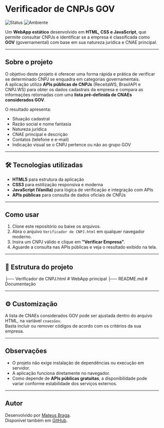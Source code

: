 # Verificador de CNPJs GOV

![Status](https://img.shields.io/badge/Status-Em%20Desenvolvimento-yellow)
![Ambiente](https://img.shields.io/badge/Ambiente-Produção-green)

Um **WebApp estático** desenvolvido em **HTML, CSS e JavaScript**, que permite consultar CNPJs e identificar se a empresa é classificada como **GOV** (governamental) com base em sua natureza jurídica e CNAE principal.

---

## Sobre o projeto
O objetivo deste projeto é oferecer uma forma rápida e prática de verificar se determinado CNPJ se enquadra em categorias governamentais.  
A aplicação utiliza **APIs públicas de CNPJs** (ReceitaWS, BrasilAPI e CNPJ.WS) para obter os dados cadastrais da empresa e compara as informações retornadas com uma **lista pré-definida de CNAEs considerados GOV**.

O resultado apresenta:
- Situação cadastral  
- Razão social e nome fantasia  
- Natureza jurídica  
- CNAE principal e descrição  
- Contatos (telefone e e-mail)  
- Indicação visual se o CNPJ pertence ou não ao grupo GOV  

---

## 🛠 Tecnologias utilizadas
- **HTML5** para estrutura da aplicação  
- **CSS3** para estilização responsiva e moderna  
- **JavaScript (Vanilla)** para lógica de verificação e integração com APIs  
- **APIs públicas** para consulta de dados oficiais de CNPJs  

---

## Como usar
1. Clone este repositório ou baixe os arquivos.  
2. Abra o arquivo `Verificador de CNPJ.html` em qualquer navegador moderno.  
3. Insira um CNPJ válido e clique em **"Verificar Empresa"**.  
4. Aguarde a consulta nas APIs públicas e veja o resultado exibido na tela.  

---

## 📂 Estrutura do projeto
├── Verificador de CNPJ.html # WebApp principal
├── README.md # Documentação

---

## ⚙️ Customização
A lista de CNAEs considerados GOV pode ser ajustada dentro do arquivo HTML, na variável `cnaesGov`.  
Basta incluir ou remover códigos de acordo com os critérios da sua empresa.

---

##  Observações
- O projeto não exige instalação de dependências ou execução em servidor.  
- A aplicação funciona diretamente no navegador.  
- Como depende de **APIs públicas gratuitas**, a disponibilidade pode variar conforme estabilidade dos serviços externos.  

---

##  Autor
Desenvolvido por [Mateus Braga](https://www.linkedin.com/in/mateus-braga-lima).  
Disponível também em [GitHub](https://github.com/bragateus).  

